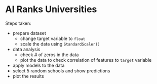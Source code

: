# AI Ranks Universities

Steps taken:
* prepare dataset
    * change target variable to ```float```
    * scale the data using ```StandardScaler()```
* data analysis
    * check # of zeros in the data
    * plot the data to check correlation of features to ```target``` variable
* apply models to the data
* select 5 random schools and show predictions
* plot the results